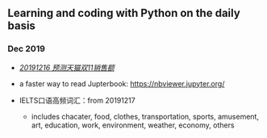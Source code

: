 ## Learning and coding with Python on the daily basis

### Dec 2019
* *[20191216 预测天猫双11销售额](https://github.com/QihaoTom/CodingwithPython2020/blob/master/20191216%E9%A2%84%E6%B5%8B%E5%A4%A9%E7%8C%AB%E5%8F%8C11%E9%94%80%E5%94%AE%E9%A2%9D.ipynb)*
* a faster way to read Jupterbook: https://nbviewer.jupyter.org/

* IELTS口语高频词汇：from 20191217
    * includes chacater, food, clothes, transportation, sports, amusement, art, education, work, environment, weather, economy, others
